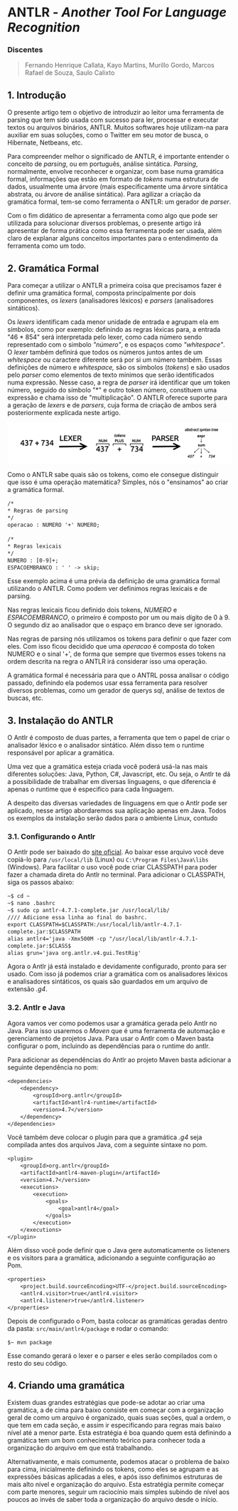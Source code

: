 # ANTLR - _Another Tool For Language Recognition_

### Discentes
> Fernando Henrique Callata, Kayo Martins, 
> Murillo Gordo, 
> Marcos Rafael de Souza, 
> Saulo Calixto

## 1. Introdução

O presente artigo tem o objetivo de introduzir ao leitor uma ferramenta de parsing que tem sido usada com sucesso para ler, processar e executar textos ou arquivos binários, ANTLR. Muitos softwares hoje utilizam-na para auxiliar em suas soluções, como o Twitter em seu motor de busca, o Hibernate, Netbeans, etc.

Para compreender melhor o significado de ANTLR, é importante entender o conceito de _parsing_, ou em português, análise sintática. _Parsing_, normalmente, envolve reconhecer e organizar, com base numa gramática formal, informações que estão em formato de _tokens_ numa estrutura de dados, usualmente uma árvore (mais especificamente uma árvore sintática abstrata, ou árvore de análise sintática). Para agilizar a criação da gramática formal, tem-se como ferramenta o ANTLR: um gerador de _parser_.

Com o fim didático de apresentar a ferramenta como algo que pode ser utilizada para solucionar diversos problemas, o presente artigo irá apresentar de forma prática como essa ferramenta pode ser usada, além claro de explanar alguns conceitos importantes para o entendimento da ferramenta como um todo.

## 2. Gramática Formal

Para começar a utilizar o ANTLR a primeira coisa que precisamos fazer é definir uma gramática formal, composta principalmente por dois componentes, os _lexers_ (analisadores léxicos) e _parsers_ (analisadores sintáticos).

Os _lexers_ identificam cada menor unidade de entrada e agrupam ela em símbolos, como por exemplo: definindo as regras léxicas para, a entrada "46 * 854" será interpretada pelo lexer, como cada número sendo representado com o simbolo _"número"_, e os espaços como _"whitespace"_. O _lexer_ também definirá que todos os números juntos antes de um _whitespace_ ou caractere diferente será por si um número também. Essas definições de número e _whitespace,_ são os símbolos (_tokens_) e são usados pelo _parser_ como elementos de texto mínimos que serão identificados numa expressão. Nesse caso, a regra de _parser_ irá identificar que um token número, seguido do símbolo "*" e outro token número, constituem uma expressão e chama isso de "multiplicação". O ANTLR oferece suporte para a geração de _lexers_ e de _parsers_, cuja forma de criação de ambos será posteriormente explicada neste artigo.

![imagem_lexer](./imagens/lexer-parser-center-1030x187.png)

Como o ANTLR sabe quais são os tokens, como ele consegue distinguir que isso é uma operação matemática? Simples, nós o "ensinamos" ao criar a gramática formal.
```
/*
* Regras de parsing
*/
operacao : NUMERO '+' NUMERO;

/*
* Regras lexicais
*/
NUMERO : [0-9]+;
ESPACOEMBRANCO : ' ' -> skip;
```
Esse exemplo acima é uma prévia da definição de uma gramática formal utilizando o ANTLR. Como podem ver definimos regras lexicais e de parsing.

Nas regras lexicais ficou definido dois tokens, _NUMERO_ e _ESPACOEMBRANCO_, o primeiro é composto por um ou mais dígito de 0 à 9. O segundo diz ao analisador que o espaço em branco deve ser ignorado.

Nas regras de parsing nós utilizamos os tokens para definir o que fazer com eles. Com isso ficou decidido que uma _operacao_ é composta do token NUMERO e o sinal '+', de forma que sempre que tivermos esses tokens na ordem descrita na regra o ANTLR irá considerar isso uma operação.

A gramática formal é necessária para que o ANTRL possa analisar o código passado, definindo ela podemos usar essa ferramenta para resolver diversos problemas, como um gerador de querys sql, análise de textos de buscas, etc.

## 3. Instalação do ANTLR
O Antlr é composto de duas partes, a ferramenta que tem o papel de criar o analisador léxico e o analisador sintático. Além disso tem o runtime responsável por aplicar a gramática.

Uma vez que a gramática esteja criada você poderá usá-la nas mais diferentes soluções: Java, Python, C#, Javascript, etc. Ou seja, o Antlr te dá a possibilidade de trabalhar em diversas linguagens, o que diferencia é apenas o runtime que é especifico para cada linguagem.

A despeito das diversas variedades de linguagens em que o Antlr pode ser aplicado, nesse artigo abordaremos sua aplicação apenas em Java.
Todos os exemplos da instalação serão dados para o ambiente Linux, contudo

### 3.1. Configurando o Antlr
O Antlr pode ser baixado do [site oficial](http://www.antlr.org/download/antlr-4.7.1-complete.jar).
Ao baixar esse arquivo você deve copiá-lo para `/usr/local/lib` (Linux) ou `C:\Program Files\Java\libs` (Windows).
Para facilitar o uso você pode criar CLASSPATH para poder fazer a chamada direta do Antlr no terminal. Para adicionar o CLASSPATH, siga os passos abaixo:

```
~$ cd ~
~$ nano .bashrc
~$ sudo cp antlr-4.7.1-complete.jar /usr/local/lib/
//// Adicione essa linha ao final do bashrc.
export CLASSPATH=$CLASSPATH:/usr/local/lib/antlr-4.7.1-complete.jar:$CLASSPATH
alias antlr4='java -Xmx500M -cp "/usr/local/lib/antlr-4.7.1-complete.jar:$CLASS$
alias grun='java org.antlr.v4.gui.TestRig'
```
Agora o Antlr já está instalado e devidamente configurado, pronto para ser usado. Com isso já podemos criar a gramática com os analisadores léxicos e analisadores sintáticos, os quais são guardados em um arquivo de extensão *.g4*.

### 3.2. Antlr e Java
Agora vamos ver como podemos usar a gramática gerada pelo Antlr no Java. Para isso usaremos o *Maven* que é uma ferramenta de automação e gerenciamento de projetos Java. 
Para usar o Antlr com o Maven basta configurar o pom, incluindo as dependências para o runtime do antlr.

Para adicionar as dependências do Antlr ao projeto Maven basta adicionar a seguinte dependência no pom:
```
<dependencies>
	<dependency>
		<groupId>org.antlr</groupId>
		<artifactId>antlr4-runtime</artifactId>
		<version>4.7</version>
	</dependency>
</dependencies>
```
Você também deve colocar o plugin para que a gramática *.g4* seja compilada antes dos arquivos Java, com a seguinte sintaxe no pom.

```
<plugin>
	<groupId>org.antlr</groupId>
	<artifactId>antlr4-maven-plugin</artifactId>
	<version>4.7</version>
	<executions>
		<execution>
			<goals>
				<goal>antlr4</goal>
			</goals>
		</execution>
	</executions>
</plugin>
```
Além disso você pode definir que o Java gere automaticamente os listeners e os visitors para a gramática, adicionando a seguinte configuração ao Pom.

```
<properties>
	<project.build.sourceEncoding>UTF-</project.build.sourceEncoding>
	<antlr4.visitor>true</antlr4.visitor>
	<antlr4.listener>true</antlr4.listener>
</properties>
```
Depois de configurado o Pom, basta colocar as gramáticas geradas dentro da pasta: `src/main/antlr4/package` e rodar o comando:

```
$~ mvn package
```
Esse comando gerará o lexer e o parser  e eles serão compilados com o resto do seu código.

## 4. Criando uma gramática

Existem duas grandes estratégias que pode-se adotar ao criar uma gramática, a de cima para baixo consiste em começar com a organização geral de como um arquivo é organizado, quais suas seções, qual a ordem, o que tem em cada seção, e assim ir especificando para regras mais baixo nível até a menor parte. Esta estratégia é boa quando quem está definindo a gramática tem um bom conhecimento teórico para conhecer toda a organização do arquivo em que está trabalhando.

Alternativamente, e mais comumente, podemos atacar o problema de baixo para cima, inicialmente definindo os tokens, como eles se agrupam e as expressões básicas aplicadas a eles, e após isso definimos estruturas de mais alto nível e organização do arquivo. Esta estratégia permite começar com parte menores, seguir um raciocínio mais simples subindo de nível aos poucos ao invés de saber toda a organização do arquivo desde o início.
